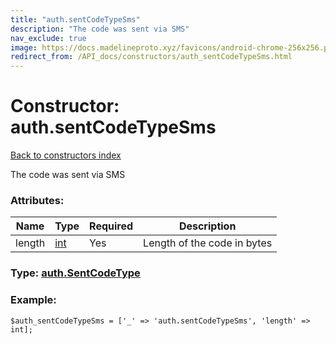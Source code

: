 ```yaml
---
title: "auth.sentCodeTypeSms"
description: "The code was sent via SMS"
nav_exclude: true
image: https://docs.madelineproto.xyz/favicons/android-chrome-256x256.png
redirect_from: /API_docs/constructors/auth_sentCodeTypeSms.html
---
```

# Constructor: auth.sentCodeTypeSms  
[Back to constructors index](/API_docs/constructors/index.html)



The code was sent via SMS

### Attributes:

| Name     |    Type       | Required | Description |
|----------|---------------|----------|-------------|
|length|[int](/API_docs/types/int.html) | Yes|Length of the code in bytes|



### Type: [auth.SentCodeType](/API_docs/types/auth.SentCodeType.html)


### Example:

```
$auth_sentCodeTypeSms = ['_' => 'auth.sentCodeTypeSms', 'length' => int];
```  
